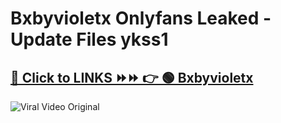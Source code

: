 
 # Bxbyvioletx Onlyfans Leaked - Update Files ykss1

## <h2><a href="https://clipsfans.com/Bxbyvioletx&ref=git">🔗 Click to LINKS ⏩⏩ 👉 🟢 Bxbyvioletx </a></h2>

<a href="https://clipsfans.com/Bxbyvioletx&ref=git" rel="nofollow" data-target="animated-image.originalLink"><img src="https://i.ibb.co.com/xMMVF88/686577567.gif" alt="Viral Video Original" style="max-width: 100%; display: inline-block;" data-target="animated-image.originalImage"></a>

